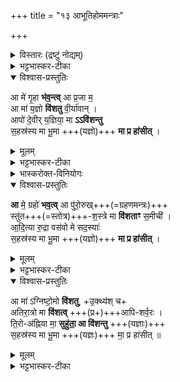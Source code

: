 +++
title = "१३ आभूतिहोममन्त्राः"

+++

<details><summary>विस्तारः (द्रष्टुं नोद्यम्)</summary>

१ विराट्  
२ त्रिष्टुप्  
३ जगती  
विश्वेदेवा ऋषयः
</details>


<details><summary>भट्टभास्कर-टीका</summary>

1अथ आभूतीर्जुहोति - आ मे गृहा इत्यादि ॥ 
</details>

<details open><summary>विश्वास-प्रस्तुतिः</summary>

आ मे॑ गृ॒हा **भ॑व॒न्त्व्** आ प्र॒जा म॒   
आ मा॑ य॒ज्ञो **वि॑शतु** वी॒र्या॑वान् ।  
आपो॑ दे॒वीर् य॒ज्ञिया॒ मा **ऽऽवि॑शन्तु**  
स॒हस्र॑स्य मा भू॒मा +++(यज्ञो)+++ **मा प्र हा॑सीत्** ।
</details>

<details><summary>मूलम्</summary>

आ मे॑ गृ॒हा भ॑व॒न्त्वा प्र॒जा म॒ आ मा॑ य॒ज्ञो वि॑शतु वी॒र्या॑वान् ।  
आपो॑ दे॒वीर्य॒ज्ञिया॒ मा वि॑शन्तु स॒हस्र॑स्य मा भू॒मा मा प्र हा॑सीत् ।
</details>

<details><summary>भट्टभास्कर-टीका</summary>

तिस्त्रस्त्रिष्टुभः जगती प्रथमा । मे मम गृहाः आभवन्तु आभिमुख्येन मम भवन्तु मां प्राप्नुवन्तु । प्रजा च मे आभवतु आभिमुख्येन जायताम् । यज्ञो मां आविशतु वीर्यवान् फलदानसमर्थशक्तिमान् । 'अन्येषाम्' इति दीर्घत्वम् । आपश्च देव्यः यज्ञिया यज्ञसंपादनार्थाः मां विशन्तु । 'यज्ञर्त्विग्भ्यां' इति घः ।  
किं च -  
**सहस्रस्य भूमा** सहस्रसंबन्धि यद् बहुतरं सहस्रगृहात् अन्यून-पद-पादादेः ।  
स मा कदाचिद् अपि **मा प्रहासीत्** मा त्याक्षीत्  
सहस्राद् ऊन-विभूतिः मा कदाचित् भूवम् । 'बहोर्लोपो भूच बहोः' ॥
</details>


<details><summary>भास्करोक्त-विनियोगः</summary>

2अथ द्वितीया - आ मे ग्रह इति । 
</details>


<details open><summary>विश्वास-प्रस्तुतिः</summary>

**आ** मे॒ ग्रहो॑ **भव॒त्व्** आ पु॑रो॒रुख्+++(=ग्रहणमन्त्रः)+++  
स्तु॑त+++(=स्तोत्र)+++-श॒स्त्रे मा **वि॑शताꣳ** स॒मीची॑ ।  
आ॒दि॒त्या रु॒द्रा वस॑वो मे सद॒स्याः॑   
स॒हस्र॑स्य मा भू॒मा +++(यज्ञो)+++ **मा प्र हा॑सीत्** ।
</details>

<details><summary>मूलम्</summary>

आ मे॒ ग्रहो॑ भव॒त्वा पु॑रो॒रुख्स्तु॑तश॒स्त्रे मा वि॑शताꣳ स॒मीची॑ ।  
आ॒दि॒त्या रु॒द्रा वस॑वो मे सद॒स्याः॑ स॒हस्र॑स्य मा भू॒मा मा प्र हा॑सीत् ।
</details>

<details><summary>भट्टभास्कर-टीका</summary>

ग्रहः ऐन्द्रवायवादिः मम आभवतु । स एवार्थः । **पुरोरुक्** ग्रहणमन्त्रश्च मामाविशतु । स्तुतशस्त्रे च मामाविशताम् । समीची सम्यङ्निर्वृत्ते । सम्यादेशस्य 'चौ' इति दीर्घत्वम्, 'नपुंसकाच्च' इति शिः । आदित्यादयश्च मे मम सदस्या भवन्तु नित्यं यष्टा भूयासमित्यर्थः । यद्वा - आदित्यादयस्सर्वेऽपि मामाविशन्तु । सहस्रस्येत्यादि । गतम् ॥
</details>

<details open><summary>विश्वास-प्रस्तुतिः</summary>

आ मा॑ ऽग्निष्टो॒मो **वि॑शतु**, +उ॒क्थ्य॑श् च+   
अतिरा॒त्रो मा **वि॑शत्व्** +++(प्र+)+++आपि-शर्व॒रः ।  
ति॒रो-अ॑ह्निया मा॒ **सुहु॑ता॒ आ वि॑शन्तु** +++(यज्ञाः)+++  
स॒हस्र॑स्य मा भू॒मा +++(यज्ञः)+++ मा॒ प्र हा॑सीत् ॥  
</details>

<details><summary>मूलम्</summary>

आ मा॑ग्निष्टो॒मो वि॑शतू॒क्थ्य॑श्चातिरा॒त्रो मा वि॑शत्वापिशर्व॒रः ।   
ति॒रोअ॑ह्निया मा॒ सुहु॑ता॒ आ वि॑शन्तु स॒हस्र॑स्य मा भू॒मा मा॒ प्र हा॑सीत् ॥ [34]
</details>

<details><summary>भट्टभास्कर-टीका</summary>

3तृतीया - अग्निष्टोमो मामाविशतु । उक्थ्यश्च अतिरात्रश्च मामाविशत्वेव । अतिरात्रो विशेष्यते - आपिशर्वरः । अपिशर्वरी रात्रिपर्यायः, समुच्चितरात्रिपर्यायो वा । स्वार्थिकोण् । तिरोअह्निया रात्रिः सा मामाविशतु । सुहुताः सुष्ठु हुताः । अह्नः तिरोहिताः तिरोअह्नियाः । 'अह्नोह्नः एतेम्यः' इत्यह्नादेशः, स्वार्थिको यत् । सहस्रस्येत्यादि । गतम् ॥

इति सप्तमे तृतीये त्रयोदशोनुवाकः ॥  
</details>

